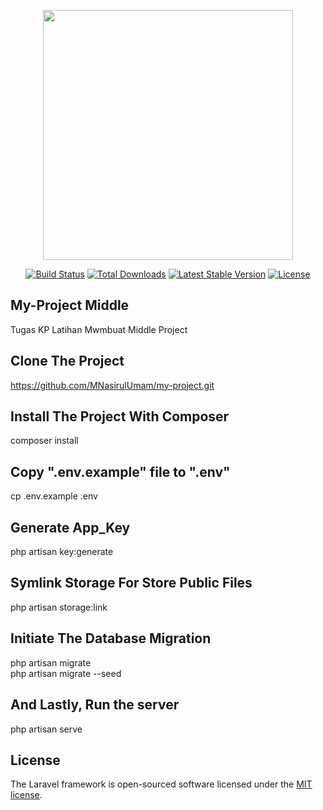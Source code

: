 <p align="center"><a href="https://laravel.com" target="_blank"><img src="https://raw.githubusercontent.com/laravel/art/master/logo-lockup/5%20SVG/2%20CMYK/1%20Full%20Color/laravel-logolockup-cmyk-red.svg" width="400"></a></p>

<p align="center">
<a href="https://travis-ci.org/laravel/framework"><img src="https://travis-ci.org/laravel/framework.svg" alt="Build Status"></a>
<a href="https://packagist.org/packages/laravel/framework"><img src="https://img.shields.io/packagist/dt/laravel/framework" alt="Total Downloads"></a>
<a href="https://packagist.org/packages/laravel/framework"><img src="https://img.shields.io/packagist/v/laravel/framework" alt="Latest Stable Version"></a>
<a href="https://packagist.org/packages/laravel/framework"><img src="https://img.shields.io/packagist/l/laravel/framework" alt="License"></a>
</p>

## My-Project Middle 
Tugas KP Latihan Mwmbuat Middle Project

## Clone The Project
https://github.com/MNasirulUmam/my-project.git

## Install The Project With Composer
composer install

## Copy ".env.example" file to ".env"
cp .env.example .env

## Generate App_Key
php artisan key:generate

## Symlink Storage For Store Public Files
php artisan storage:link

## Initiate The Database Migration
php artisan migrate <br>
php artisan migrate --seed

## And Lastly, Run the server
php artisan serve

## License

The Laravel framework is open-sourced software licensed under the [MIT license](https://opensource.org/licenses/MIT).
